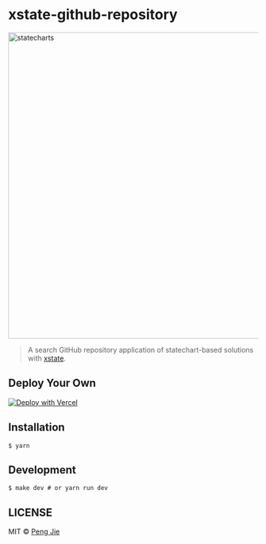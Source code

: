 # xstate-github-repository

<img width="617" alt="statecharts" src="https://user-images.githubusercontent.com/10325111/84967555-d655dd80-b146-11ea-95a7-a31bc3b76fd8.png">

> A search GitHub repository application of statechart-based solutions with [xstate](https://xstate.js.org/).

## Deploy Your Own

[![Deploy with Vercel](https://vercel.com/button)](https://vercel.com/import/project?template=https://github.com/neighborhood999/xstate-search-github-repository)

## Installation

```shell
$ yarn
```

## Development

```shell
$ make dev # or yarn run dev
```

## LICENSE

MIT © [Peng Jie](https://github.com/neighborhood999/)


